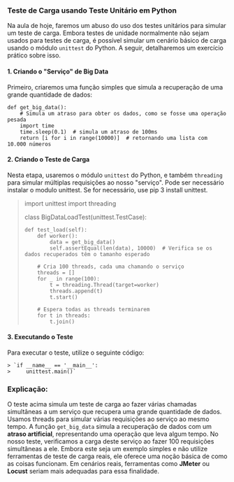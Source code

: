 

### Teste de Carga usando Teste Unitário em Python

Na aula de hoje, faremos um abuso do uso dos testes unitários para simular um teste de carga. Embora testes de unidade normalmente não sejam usados para testes de carga, é possível simular um cenário básico de carga usando o módulo `unittest` do Python. A seguir, detalharemos um exercício prático sobre isso.

#### 1. Criando o "Serviço" de Big Data

Primeiro, criaremos uma função simples que simula a recuperação de uma grande quantidade de dados:


    def get_big_data():
        # Simula um atraso para obter os dados, como se fosse uma operação pesada
        import time
        time.sleep(0.1)  # simula um atraso de 100ms
        return [i for i in range(10000)]  # retornando uma lista com 10.000 números

#### 2. Criando o Teste de Carga

Nesta etapa, usaremos o módulo `unittest` do Python, e também `threading` para simular múltiplas requisições ao nosso "serviço". Pode ser necessário instalar o modulo unittest. Se for necessário, use pip 3 install unittest. 

> import unittest import threading
> 
> class BigDataLoadTest(unittest.TestCase):
> 
>     def test_load(self):
>         def worker():
>             data = get_big_data()
>             self.assertEqual(len(data), 10000)  # Verifica se os dados recuperados têm o tamanho esperado
> 
>         # Cria 100 threads, cada uma chamando o serviço
>         threads = []
>         for _ in range(100):
>             t = threading.Thread(target=worker)
>             threads.append(t)
>             t.start()
> 
>         # Espera todas as threads terminarem
>         for t in threads:
>             t.join()

#### 3. Executando o Teste

Para executar o teste, utilize o seguinte código:

    > `if __name__ == '__main__':
    >     unittest.main()`

### Explicação:

O teste acima simula um teste de carga ao fazer várias chamadas simultâneas a um serviço que recupera uma grande quantidade de dados. Usamos threads para simular várias requisições ao serviço ao mesmo tempo. A função `get_big_data` simula a recuperação de dados com um **atraso artificial**, representando uma operação que leva algum tempo. No nosso teste, verificamos a carga deste serviço ao fazer 100 requisições simultâneas a ele. Embora este seja um exemplo simples e não utilize ferramentas de teste de carga reais, ele oferece uma noção básica de como as coisas funcionam. Em cenários reais, ferramentas como **JMeter** ou **Locust** seriam mais adequadas para essa finalidade.
